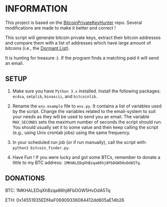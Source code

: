 # INFORMATION

This project is based on the [BitcoinPrivateKeyHunter](https://github.com/Henshall/BitcoinPrivateKeyHunter) repo. Several modifications are made to make it better and correct !

This script will generate bitcoin private keys, extract their bitcoin addresses and compare them with a list of addresses which have large amount of bitcoins (i.e., the [Dormant List](https://bitinfocharts.com/top-100-dormant_8y-bitcoin-addresses.html)).

It is hunting for treasure :).
If the program finds a matching paid it will send an email.

## SETUP

1. Make sure you have `Python 3.x` installed. Install the following packages: `ecdsa`, `smtplib`, `binascii`, and `bitcoinlib`.

2. Rename the `env.example` file to `env.py`. It contains a list of variables used by the script. Change the variables related to the email-system to suit your needs as they will be used to send you an email. The variable `MAX_SECONDS` sets the maximum number of seconds the script should run. You should usually set it to some value and then keep calling the script (e.g., using Unix crontab jobs) using the same frequency.

3. In your scheduled run job (or if run manually), call the script with: `python3 bitcoin_finder.py`.

4. Have Fun ! If you were lucky and got some BTCs, remember to donate a little to my BTC address: `1MKHALEDqXhBzqa86hj8FbDGW5HvDdA5Tq`.

## DONATIONS

BTC: 1MKHALEDqXhBzqa86hj8FbDGW5HvDdA5Tq

ETH: 0x14551935EDf4aF06909336084412dd805aE14b26